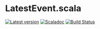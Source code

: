 # LatestEvent.scala

[![Latest version](https://index.scala-lang.org/thoughtworksinc/latestevent.scala/latestevent/latest.svg)](https://index.scala-lang.org/thoughtworksinc/latestevent.scala/latestevent)
[![Scaladoc](https://javadoc.io/badge/com.thoughtworks.binding/latestevent_sjs0.6_2.12.svg?label=scaladoc)](https://javadoc.io/page/com.thoughtworks.binding/latestevent_sjs0.6_2.12/latest/com/thoughtworks/binding/LatestEvent/index.html)
[![Build Status](https://travis-ci.org/ThoughtWorksInc/LatestEvent.scala.svg)](https://travis-ci.org/ThoughtWorksInc/LatestEvent.scala)

